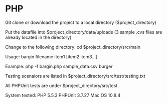 PHP
===

Git clone or download the project to a local directory ($project_directory)

Put the datafile into $project_directory/data/uploads (3 sample .cvs files are already located in the directory)

Change to the following directory: cd $project_directory/src/main

Usage:   bargin filename item1 [item2 item3...]

Example: php -f bargin.php sample_data.csv burger

Testing scenaiors are listed in $project_directory/src/test/testing.txt

All PHPUnit tests are under $project_directory/src/test

System tested:
PHP 5.5.3
PHPUnit 3.7.27
Mac OS 10.8.4


